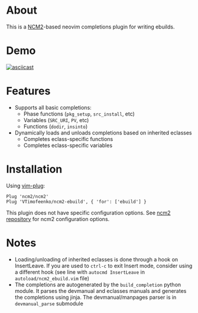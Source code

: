 # About

This is a [NCM2](https://github.com/ncm2/ncm2)-based neovim completions plugin for writing ebuilds.


# Demo

[![asciicast](https://asciinema.org/a/397575.png)](https://asciinema.org/a/397575)

# Features

* Supports all basic completions:
    * Phase functions (`pkg_setup`, `src_install`, etc)
    * Variables (`SRC_URI`, `PV`, etc)
    * Functions (`dodir`, `insinto`)
* Dynamically loads and unloads completions based on inherited eclasses
    * Completes eclass-specific functions
    * Completes eclass-specific variables
  
# Installation

Using [vim-plug](https://github.com/junegunn/vim-plug):

```
Plug 'ncm2/ncm2'
Plug 'VTimofeenko/ncm2-ebuild', { 'for': ['ebuild'] }
```

This plugin does not have specific configuration options. See [ncm2 repository](https://github.com/ncm2/ncm2) for ncm2 configuration options.

# Notes
* Loading/unloading of inherited eclasses is done through a hook on InsertLeave. If you are used to `ctrl-c` to exit Insert mode, consider using a different hook (see line with `autocmd InsertLeave` in `autoload/ncm2_ebuild.vim` file)
* The completions are autogenerated by the `build_completion` python module. It parses the devmanual and eclasses manuals and generates the completions using jinja. The devmanual/manpages parser is in `devmanual_parse` submodule